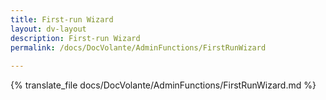 ```yaml
---
title: First-run Wizard
layout: dv-layout
description: First-run Wizard
permalink: /docs/DocVolante/AdminFunctions/FirstRunWizard
 
---
```


{% translate_file docs/DocVolante/AdminFunctions/FirstRunWizard.md %}